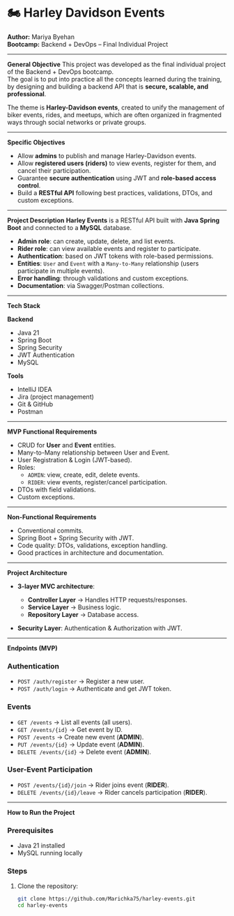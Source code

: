# 🏍️ Harley Davidson Events

**Author:** Mariya Byehan  
**Bootcamp:** Backend + DevOps – Final Individual Project

---
 **General Objective**
This project was developed as the final individual project of the Backend + DevOps bootcamp.  
The goal is to put into practice all the concepts learned during the training, by designing and building a backend API that is **secure, scalable, and professional**.

The theme is **Harley-Davidson events**, created to unify the management of biker events, rides, and meetups, which are often organized in fragmented ways through social networks or private groups.

---
**Specific Objectives**
- Allow **admins** to publish and manage Harley-Davidson events.
- Allow **registered users (riders)** to view events, register for them, and cancel their participation.
- Guarantee **secure authentication** using JWT and **role-based access control**.
- Build a **RESTful API** following best practices, validations, DTOs, and custom exceptions.

---
**Project Description**
**Harley Events** is a RESTful API built with **Java Spring Boot** and connected to a **MySQL** database.

- **Admin role**: can create, update, delete, and list events.
- **Rider role**: can view available events and register to participate.
- **Authentication**: based on JWT tokens with role-based permissions.
- **Entities**: `User` and `Event` with a `Many-to-Many` relationship (users participate in multiple events).
- **Error handling**: through validations and custom exceptions.
- **Documentation**: via Swagger/Postman collections.

---
**Tech Stack**

**Backend**
- Java 21
- Spring Boot
- Spring Security
- JWT Authentication
- MySQL

**Tools**
- IntelliJ IDEA
- Jira (project management)
- Git & GitHub
- Postman

---

**MVP Functional Requirements**
- CRUD for **User** and **Event** entities.
- Many-to-Many relationship between User and Event.
- User Registration & Login (JWT-based).
- Roles:
    - `ADMIN`: view, create, edit, delete events.
    - `RIDER`: view events, register/cancel participation.
- DTOs with field validations.
- Custom exceptions.

---

**Non-Functional Requirements**
- Conventional commits.
- Spring Boot + Spring Security with JWT.
- Code quality: DTOs, validations, exception handling.
- Good practices in architecture and documentation.

---

**Project Architecture**
- **3-layer MVC architecture**:
    - **Controller Layer** → Handles HTTP requests/responses.
    - **Service Layer** → Business logic.
    - **Repository Layer** → Database access.

- **Security Layer**: Authentication & Authorization with JWT.

---

**Endpoints (MVP)**

### Authentication
- `POST /auth/register` → Register a new user.
- `POST /auth/login` → Authenticate and get JWT token.

### Events
- `GET /events` → List all events (all users).
- `GET /events/{id}` → Get event by ID.
- `POST /events` → Create new event (**ADMIN**).
- `PUT /events/{id}` → Update event (**ADMIN**).
- `DELETE /events/{id}` → Delete event (**ADMIN**).

### User-Event Participation
- `POST /events/{id}/join` → Rider joins event (**RIDER**).
- `DELETE /events/{id}/leave` → Rider cancels participation (**RIDER**).

---

**How to Run the Project**

### Prerequisites
- Java 21 installed
- MySQL running locally

### Steps
1. Clone the repository:
   ```bash
   git clone https://github.com/Marichka75/harley-events.git
   cd harley-events
